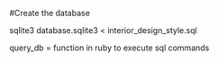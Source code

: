#Create the database

sqlite3 database.sqlite3 < interior_design_style.sql 

query_db = function in ruby to execute sql commands 